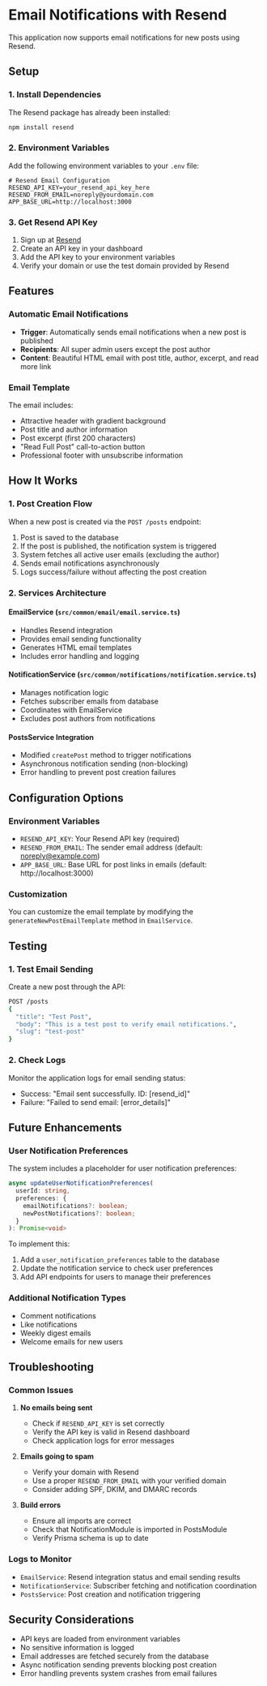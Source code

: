 # Email Notifications with Resend

This application now supports email notifications for new posts using Resend.

## Setup

### 1. Install Dependencies
The Resend package has already been installed:
```bash
npm install resend
```

### 2. Environment Variables
Add the following environment variables to your `.env` file:

```env
# Resend Email Configuration
RESEND_API_KEY=your_resend_api_key_here
RESEND_FROM_EMAIL=noreply@yourdomain.com
APP_BASE_URL=http://localhost:3000
```

### 3. Get Resend API Key
1. Sign up at [Resend](https://resend.com)
2. Create an API key in your dashboard
3. Add the API key to your environment variables
4. Verify your domain or use the test domain provided by Resend

## Features

### Automatic Email Notifications
- **Trigger**: Automatically sends email notifications when a new post is published
- **Recipients**: All super admin users except the post author
- **Content**: Beautiful HTML email with post title, author, excerpt, and read more link

### Email Template
The email includes:
- Attractive header with gradient background
- Post title and author information
- Post excerpt (first 200 characters)
- "Read Full Post" call-to-action button
- Professional footer with unsubscribe information

## How It Works

### 1. Post Creation Flow
When a new post is created via the `POST /posts` endpoint:
1. Post is saved to the database
2. If the post is published, the notification system is triggered
3. System fetches all active user emails (excluding the author)
4. Sends email notifications asynchronously
5. Logs success/failure without affecting the post creation

### 2. Services Architecture

#### EmailService (`src/common/email/email.service.ts`)
- Handles Resend integration
- Provides email sending functionality
- Generates HTML email templates
- Includes error handling and logging

#### NotificationService (`src/common/notifications/notification.service.ts`)
- Manages notification logic
- Fetches subscriber emails from database
- Coordinates with EmailService
- Excludes post authors from notifications

#### PostsService Integration
- Modified `createPost` method to trigger notifications
- Asynchronous notification sending (non-blocking)
- Error handling to prevent post creation failures

## Configuration Options

### Environment Variables
- `RESEND_API_KEY`: Your Resend API key (required)
- `RESEND_FROM_EMAIL`: The sender email address (default: noreply@example.com)
- `APP_BASE_URL`: Base URL for post links in emails (default: http://localhost:3000)

### Customization
You can customize the email template by modifying the `generateNewPostEmailTemplate` method in `EmailService`.

## Testing

### 1. Test Email Sending
Create a new post through the API:
```bash
POST /posts
{
  "title": "Test Post",
  "body": "This is a test post to verify email notifications.",
  "slug": "test-post"
}
```

### 2. Check Logs
Monitor the application logs for email sending status:
- Success: "Email sent successfully. ID: [resend_id]"
- Failure: "Failed to send email: [error_details]"

## Future Enhancements

### User Notification Preferences
The system includes a placeholder for user notification preferences:
```typescript
async updateUserNotificationPreferences(
  userId: string,
  preferences: {
    emailNotifications?: boolean;
    newPostNotifications?: boolean;
  }
): Promise<void>
```

To implement this:
1. Add a `user_notification_preferences` table to the database
2. Update the notification service to check user preferences
3. Add API endpoints for users to manage their preferences

### Additional Notification Types
- Comment notifications
- Like notifications
- Weekly digest emails
- Welcome emails for new users

## Troubleshooting

### Common Issues

1. **No emails being sent**
   - Check if `RESEND_API_KEY` is set correctly
   - Verify the API key is valid in Resend dashboard
   - Check application logs for error messages

2. **Emails going to spam**
   - Verify your domain with Resend
   - Use a proper `RESEND_FROM_EMAIL` with your verified domain
   - Consider adding SPF, DKIM, and DMARC records

3. **Build errors**
   - Ensure all imports are correct
   - Check that NotificationModule is imported in PostsModule
   - Verify Prisma schema is up to date

### Logs to Monitor
- `EmailService`: Resend integration status and email sending results
- `NotificationService`: Subscriber fetching and notification coordination
- `PostsService`: Post creation and notification triggering

## Security Considerations

- API keys are loaded from environment variables
- No sensitive information is logged
- Email addresses are fetched securely from the database
- Async notification sending prevents blocking post creation
- Error handling prevents system crashes from email failures